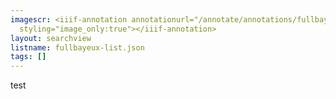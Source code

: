 ```yaml
---
imagescr: <iiif-annotation annotationurl="/annotate/annotations/fullbayeux-002.json"
  styling="image_only:true"></iiif-annotation>
layout: searchview
listname: fullbayeux-list.json
tags: []
---
```

test